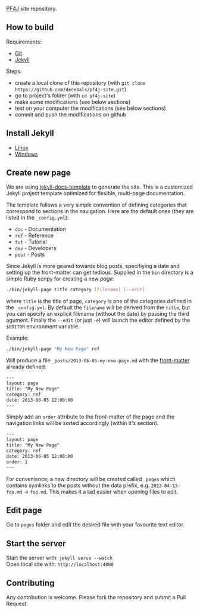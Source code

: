 [PF4J](http://pf4j.org) site repository.

How to build
-------------------
Requirements: 
- [Git](http://git-scm.com/) 
- [Jekyll](http://jekyllrb.com/)

Steps:
- create a local clone of this repository (with `git clone https://github.com/decebals/pf4j-site.git`)
- go to project's folder (with `cd pf4j-site`) 
- make some modifications (see below sections)
- test on your computer the modifications (see below sections)
- commit and push the modifications on github

Install Jekyll
-------------------
- [Linux](http://antoine-schellenberger.com/linux/2013/11/07/install_jekyll_on_ubuntu_1204.html)
- [Windows](http://www.madhur.co.in/blog/2011/09/01/runningjekyllwindows.html)

Create new page
-------------------
We are using [jekyll-docs-template](https://github.com/bruth/jekyll-docs-template) to generate the site. This is  a customized Jekyll project template optimized for flexible, multi-page documentation.  

The template follows a very simple convention of defining categories that correspond to sections in the navigation. Here are the default ones (they are listed in the `_config.yml`):

- `doc` - Documentation
- `ref` - Reference
- `tut` - Tutorial
- `dev` - Developers
- `post` - Posts

Since Jekyll is more geared towards blog posts, specifiying a date and setting up the front-matter can get tedious. Supplied in the `bin` directory is a simple Ruby scripy for creating a new _page_:

```bash
./bin/jekyll-page title category [filename] [--edit]
```

where `title` is the title of page, `category` is one of the categories defined in the `_config.yml`. By default the `filename` will be derived from the `title`, but you can specify an explicit filename (without the date) by passing the third agument. Finally the `--edit` (or just `-e`) will launch the editor defined by the `$EDITOR` environment variable.

Example:

```bash
./bin/jekyll-page "My New Page" ref
```

Will produce a file `_posts/2013-06-05-my-new-page.md` with the [front-matter](http://jekyllrb.com/docs/frontmatter/) already defined:

```html
---
layout: page
title: "My New Page"
category: ref
date: 2013-06-05 12:00:00
---
```

Simply add an `order` attribute to the front-matter of the page and the navigation links will be sorted accordingly (within it's section).

```html
---
layout: page
title: "My New Page"
category: ref
date: 2013-06-05 12:00:00
order: 1
---
```

For convenience, a new directory will be created called `_pages` which contains symlinks to the posts without the data prefix, e.g. `2013-04-13-foo.md` &rarr; `foo.md`. This makes it a tad easier when opening files to edit.

Edit page
-------------------
Go to `pages` folder and edit the desired file with your favourite text editor. 

Start the server
-------------------
Start the server with: `jekyll serve --watch`  
Open local site with: `http://localhost:4000` 

Contributing
-------------------

Any contribution is welcome. Please fork the repository and submit a Pull Request.
